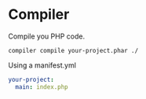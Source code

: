 # Compiler

Compile you PHP code.

```
compiler compile your-project.phar ./
```

Using a manifest.yml

```yaml
your-project:
  main: index.php
```